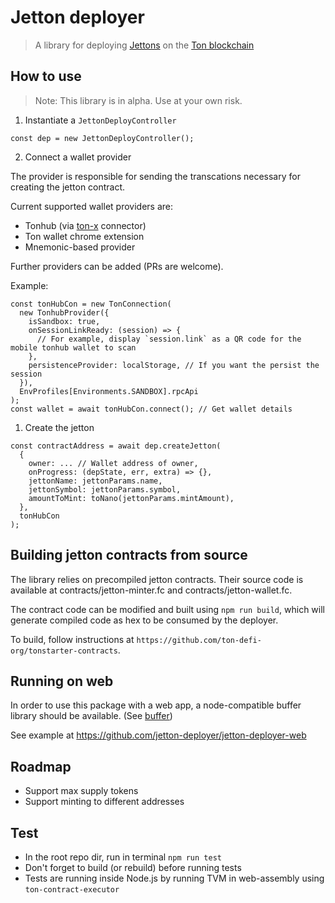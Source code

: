 # Jetton deployer
> A library for deploying [Jettons](https://github.com/ton-blockchain/TIPs/issues/74) on the [Ton blockchain](https://ton.org/)

## How to use

> Note: This library is in alpha. Use at your own risk.

1. Instantiate a `JettonDeployController`
   
```
const dep = new JettonDeployController();
```

2. Connect a wallet provider

The provider is responsible for sending the transcations necessary for creating the jetton contract.

Current supported wallet providers are:

*  Tonhub (via [ton-x](https://github.com/ton-foundation/ton-x) connector)
*  Ton wallet chrome extension
*  Mnemonic-based provider

 Further providers can be added (PRs are welcome).

Example:
```
const tonHubCon = new TonConnection(
  new TonhubProvider({
    isSandbox: true,
    onSessionLinkReady: (session) => {
      // For example, display `session.link` as a QR code for the mobile tonhub wallet to scan
    },
    persistenceProvider: localStorage, // If you want the persist the session
  }),
  EnvProfiles[Environments.SANDBOX].rpcApi
);
const wallet = await tonHubCon.connect(); // Get wallet details
```

1. Create the jetton

```
const contractAddress = await dep.createJetton(
  {
    owner: ... // Wallet address of owner, 
    onProgress: (depState, err, extra) => {},
    jettonName: jettonParams.name, 
    jettonSymbol: jettonParams.symbol, 
    amountToMint: toNano(jettonParams.mintAmount),
  },
  tonHubCon
);
```

## Building jetton contracts from source

The library relies on precompiled jetton contracts. Their source code is available at contracts/jetton-minter.fc and contracts/jetton-wallet.fc.

The contract code can be modified and built using `npm run build`, which will generate compiled code as hex to be consumed by the deployer.

To build, follow instructions at `https://github.com/ton-defi-org/tonstarter-contracts`. 

## Running on web
In order to use this package with a web app, a node-compatible buffer library should be available. (See [buffer](https://www.npmjs.com/package/buffer))

See example at https://github.com/jetton-deployer/jetton-deployer-web

## Roadmap

* Support max supply tokens
* Support minting to different addresses

## Test

  - In the root repo dir, run in terminal `npm run test`
  - Don't forget to build (or rebuild) before running tests
  - Tests are running inside Node.js by running TVM in web-assembly using `ton-contract-executor`